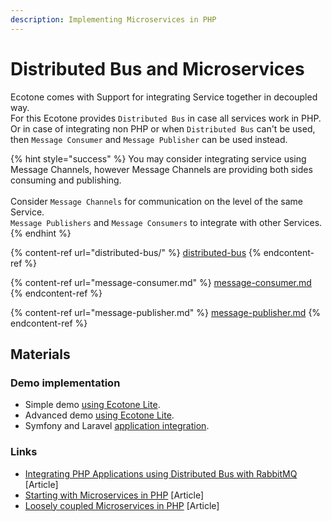 ```yaml
---
description: Implementing Microservices in PHP
---
```


# Distributed Bus and Microservices

Ecotone comes with Support for integrating Service together in decoupled way.\
For this Ecotone provides `Distributed Bus` in case all services work in PHP.\
Or in case of integrating non PHP or when `Distributed Bus` can't be used, then `Message Consumer` and `Message Publisher` can be used instead.

{% hint style="success" %}
You may consider integrating service using Message Channels, however Message Channels are providing both sides consuming and publishing. \
\
Consider `Message Channels` for communication on the level of the same Service. \
`Message Publishers` and `Message Consumers` to integrate with other Services.&#x20;
{% endhint %}

{% content-ref url="distributed-bus/" %}
[distributed-bus](distributed-bus/)
{% endcontent-ref %}

{% content-ref url="message-consumer.md" %}
[message-consumer.md](message-consumer.md)
{% endcontent-ref %}

{% content-ref url="message-publisher.md" %}
[message-publisher.md](message-publisher.md)
{% endcontent-ref %}

## Materials

### Demo implementation

* Simple demo [using Ecotone Lite](https://github.com/ecotoneframework/quickstart-examples/tree/main/Microservices).&#x20;
* Advanced demo [using Ecotone Lite](https://github.com/ecotoneframework/quickstart-examples/tree/main/MicroservicesAdvanced).
* Symfony and Laravel [application integration](https://github.com/ecotoneframework/php-ddd-cqrs-event-sourcing-symfony-laravel-ecotone).

### Links

* [Integrating PHP Applications using Distributed Bus with RabbitMQ](https://blog.ecotone.tech/integrating-php-applications-with-ecotone-and-rabbitmq/) \[Article]
* [Starting with Microservices in PHP](https://blog.ecotone.tech/how-to-integrate-microservices-in-php/) \[Article]
* [Loosely coupled Microservices in PHP](https://blog.ecotone.tech/loosely-coupled-microservices-in-php/) \[Article]
